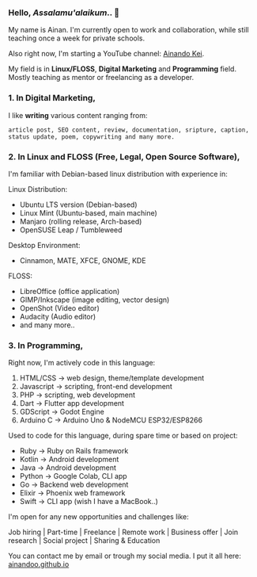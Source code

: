 ### Hello, _Assalamu'alaikum_.. 👋

My name is Ainan. I'm currently open to work and collaboration, while still teaching once a week for private schools. 

Also right now, I'm starting a YouTube channel: [Ainando Kei](https://youtube.com/@ainandoo).

My field is in **Linux/FLOSS**, **Digital Marketing** and **Programming** field. Mostly teaching as mentor or freelancing as a developer.

### 1. In Digital Marketing, 

I like **writing** various content ranging from:

    article post, SEO content, review, documentation, sripture, caption, status update, poem, copywriting and many more.


### 2. In Linux and FLOSS (Free, Legal, Open Source Software), 

I'm familiar with Debian-based linux distribution with experience in:

Linux Distribution:
- Ubuntu LTS version (Debian-based)
- Linux Mint (Ubuntu-based, main machine)
- Manjaro (rolling release, Arch-based)
- OpenSUSE Leap / Tumbleweed

Desktop Environment:
- Cinnamon, MATE, XFCE, GNOME, KDE

FLOSS:
- LibreOffice (office application)
- GIMP/Inkscape (image editing, vector design)
- OpenShot (Video editor)
- Audacity (Audio editor)
- and many more..

### 3. In Programming, 

Right now, I'm actively code in this language:

1. HTML/CSS -> web design, theme/template development
2. Javascript -> scripting, front-end development
3. PHP -> scripting, web development
4. Dart -> Flutter app development
5. GDScript -> Godot Engine
6. Arduino C -> Arduino Uno & NodeMCU ESP32/ESP8266

Used to code for this language, during spare time or based on project:
- Ruby -> Ruby on Rails framework
- Kotlin -> Android development
- Java -> Android development
- Python -> Google Colab, CLI app
- Go -> Backend web development
- Elixir -> Phoenix web framework
- Swift -> CLI app (wish I have a MacBook..)

I'm open for any new opportunities and challenges like:

Job hiring | Part-time | Freelance | Remote work | Business offer | Join research | Social project | Sharing & Education

You can contact me by email or trough my social media. 
I put it all here: <a href="https://ainandoo.github.io">ainandoo.github.io<a/>

<!--
**ainandoo/ainandoo** is a ✨ _special_ ✨ repository because its `README.md` (this file) appears on your GitHub profile.

Here are some ideas to get you started:

- 🔭 I’m currently working on ...
- 🌱 I’m currently learning ...
- 👯 I’m looking to collaborate on ...
- 🤔 I’m looking for help with ...
- 💬 Ask me about ...
- 📫 How to reach me: ...
- 😄 Pronouns: ...
- ⚡ Fun fact: ...
-->
